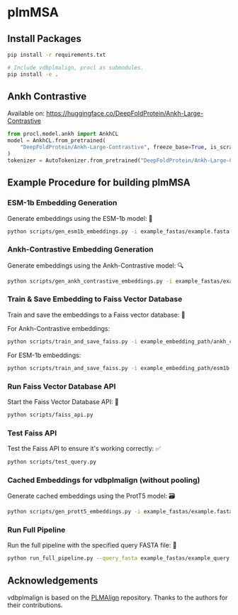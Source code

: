 # plmMSA

## Install Packages

```bash
pip install -r requirements.txt

# Include vdbplmalign, procl as submodules.
pip install -e .
```

## Ankh Contrastive

Available on: https://huggingface.co/DeepFoldProtein/Ankh-Large-Contrastive

```python
from procl.model.ankh import AnkhCL
model = AnkhCL.from_pretrained(
    "DeepFoldProtein/Ankh-Large-Contrastive", freeze_base=True, is_scratch=False
)
tokenizer = AutoTokenizer.from_pretrained("DeepFoldProtein/Ankh-Large-Contrastive")
```

## Example Procedure for building plmMSA

### ESM-1b Embedding Generation

Generate embeddings using the ESM-1b model: 🧬
```bash
python scripts/gen_esm1b_embeddings.py -i example_fastas/example.fasta -o example_embedding_path/esm1b -b 1 -d cuda
```

### Ankh-Contrastive Embedding Generation

Generate embeddings using the Ankh-Contrastive model: 🔍
```bash
python scripts/gen_ankh_contrastive_embeddings.py -i example_fastas/example.fasta -o example_embedding_path/ankh_contrastive -b 1 -d cuda
```

### Train & Save Embedding to Faiss Vector Database

Train and save the embeddings to a Faiss vector database: 💾

For Ankh-Contrastive embeddings:
```bash
python scripts/train_and_save_faiss.py -i example_embedding_path/ankh_contrastive -o example_vdb_path/ankh_contrastive -f example_fastas/example.fasta -n 1
```

For ESM-1b embeddings:
```bash
python scripts/train_and_save_faiss.py -i example_embedding_path/esm1b -o example_vdb_path/esm1b -f example_fastas/example.fasta -n 1
```

### Run Faiss Vector Database API

Start the Faiss Vector Database API: 🚀
```bash
python scripts/faiss_api.py
```

### Test Faiss API

Test the Faiss API to ensure it's working correctly: ✅
```bash
python scripts/test_query.py
```

### Cached Embeddings for vdbplmalign (without pooling)

Generate cached embeddings using the ProtT5 model: 🗃️
```bash
python scripts/gen_prott5_embeddings.py -i example_fastas/example.fasta -o example_embedding_path/prott5 -b 1 -d cuda
```

### Run Full Pipeline

Run the full pipeline with the specified query FASTA file: 🔄
```bash
python run_full_pipeline.py --query_fasta example_fastas/example_query.fasta --nprobe 1 --limit 3
```

## Acknowledgements

vdbplmalign is based on the [PLMAlign](https://github.com/maovshao/PLMAlign) repository. Thanks to the authors for their contributions.
